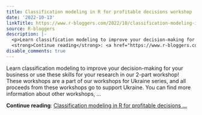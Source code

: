 ```yaml
---
title: Classification modeling in R for profitable decisions workshop
date: '2022-10-13'
linkTitle: https://www.r-bloggers.com/2022/10/classification-modeling-in-r-for-profitable-decisions-workshop/
source: R-bloggers
description: |-
  <p>Learn classification modeling to improve your decision-making for your business or use these skills for your research in our 2-part workshop! These workshops are a part of our workshops for Ukraine series, and all proceeds from these workshops go to support Ukraine. You can find more information about other workshops, ...</p>
  <strong>Continue reading</strong>: <a href="https://www.r-bloggers.com/2022/10/classification-modeling-in-r-for-profitable-decisions-workshop/">Classification modeling in R for profitable decisions ...
disable_comments: true
---
```

<p>Learn classification modeling to improve your decision-making for your business or use these skills for your research in our 2-part workshop! These workshops are a part of our workshops for Ukraine series, and all proceeds from these workshops go to support Ukraine. You can find more information about other workshops, ...</p>
<strong>Continue reading</strong>: <a href="https://www.r-bloggers.com/2022/10/classification-modeling-in-r-for-profitable-decisions-workshop/">Classification modeling in R for profitable decisions ...